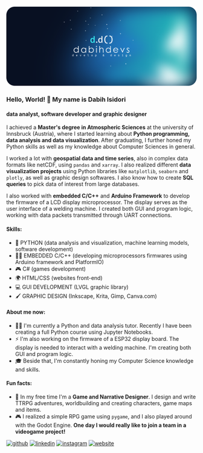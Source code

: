 ![Data analyst, software developer and graphic designer](https://github.com/dabihdevs/dabihdevs/blob/main/logo-banner.png?raw=true)

### Hello, World! 👋 My name is Dabih Isidori
#### data analyst, software developer and graphic designer

I achieved a **Master's degree in Atmospheric Sciences** at the university of Innsbruck (Austria), where I started learning about **Python programming, data analysis and data visualization**. After graduating, I further honed my Python skills as well as my knowledge about Computer Sciences in general.

I worked a lot with **geospatial data and time series**, also in complex data formats like netCDF, using ```pandas``` and ```xarray```. I also realized different **data visualization projects** using Python libraries like ```matplotlib```, ```seaborn``` and ```plotly```, as well as graphic design softwares. I also know how to create **SQL queries** to pick data of interest from large databases.

I also worked with **embedded C/C++** and **Arduino Framework** to develop the firmware of a LCD display microprocessor. The display serves as the user interface of a welding machine. I created both GUI and program logic, working with data packets transmitted through UART connections.


#### Skills:
- 🐍 PYTHON (data analysis and visualization, machine learning models, software development)
- 👨‍💻 EMBEDDED C/C++ (developing microprocessors firmwares using Arduino framework and PlatformIO)
- 🎮 C# (games development)
- 🌍 HTML/CSS (websites front-end)
- 💻 GUI DEVELOPMENT (LVGL graphic library)
- 🖌 GRAPHIC DESIGN (Inkscape, Krita, Gimp, Canva.com)

#### About me now:
- 👨‍🏫 I'm currently a Python and data analysis tutor. Recently I have been creating a full Python course using Jupyter Notebooks.
- ⚡ I'm also working on the firmware of a ESP32 display board. The display is needed to interact with a welding machine. I'm creating both GUI and program logic.
- 🎓 Beside that, I'm constantly honing my Computer Science knowledge and skills.

 #### Fun facts:
 - 🐉 In my free time I'm a **Game and Narrative Designer**. I design and write TTRPG adventures, worldbuilding and creating characters, game maps and items.
 - 🎮 I realized a simple RPG game using ```pygame```, and I also played around with the Godot Engine. **One day I would really like to join a team in a videogame project!**


[<img src='https://cdn.jsdelivr.net/npm/simple-icons@3.0.1/icons/github.svg' alt='github' height='40'>](https://github.com/dabihdevs)  [<img src='https://cdn.jsdelivr.net/npm/simple-icons@3.0.1/icons/linkedin.svg' alt='linkedin' height='40'>](https://www.linkedin.com/in/dabih-isidori-5685ab150/)  [<img src='https://cdn.jsdelivr.net/npm/simple-icons@3.0.1/icons/instagram.svg' alt='instagram' height='40'>](https://www.instagram.com/lumoredelcielo/)  [<img src='https://cdn.jsdelivr.net/npm/simple-icons@3.0.1/icons/icloud.svg' alt='website' height='40'>](https://lumoredelcielo.com/)  



<!--
**dabihdevs/dabihdevs** is a ✨ _special_ ✨ repository because its `README.md` (this file) appears on your GitHub profile.

Here are some ideas to get you started:

- 🔭 I’m currently working on ...
- 🌱 I’m currently learning ...
- 👯 I’m looking to collaborate on ...
- 🤔 I’m looking for help with ...
- 💬 Ask me about ...
- 📫 How to reach me: ...
- 😄 Pronouns: ...
- ⚡ Fun fact: ...
-->
